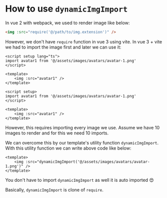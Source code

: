 # How to use `dynamicImgImport`

In vue 2 with webpack, we used to render image like below:

```html
<img :src="require('@/path/to/img.extension')" />
```

However, we don't have `require` function in vue 3 using vite. In vue 3 + vite we had to import the image first and later we can use it:

<code-group>
<code-block title="TS">

```vue{2}
<script setup lang="ts">
import avatar1 from '@/assets/images/avatars/avatar-1.png'
</script>

<template>
    <img :src="avatar1" />
</template>
```

</code-block>

<code-block title="JS">

```vue{2}
<script setup>
import avatar1 from '@/assets/images/avatars/avatar-1.png'
</script>

<template>
    <img :src="avatar1" />
</template>
```

</code-block>
</code-group>

However, this requires importing every image we use. Assume we have 10 images to render and for this we need 10 imports.

We can overcome this by our template's utility function `dynamicImgImport`. With this utility function we can write above code like below:

```vue
<template>
    <img :src="dynamicImgImport('@/assets/images/avatars/avatar-1.png')" />
</template>
```

You don't have to import `dynamicImgImport` as well it is auto imported 😍

Basically, `dynamicImgImport` is clone of `require`.
